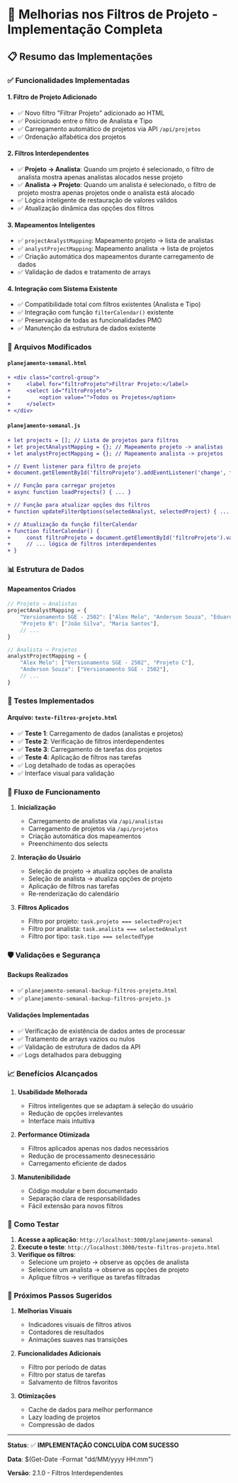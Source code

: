 # 🚀 Melhorias nos Filtros de Projeto - Implementação Completa

## 📋 Resumo das Implementações

### ✅ Funcionalidades Implementadas

#### 1. **Filtro de Projeto Adicionado**
- ✅ Novo filtro "Filtrar Projeto" adicionado ao HTML
- ✅ Posicionado entre o filtro de Analista e Tipo
- ✅ Carregamento automático de projetos via API `/api/projetos`
- ✅ Ordenação alfabética dos projetos

#### 2. **Filtros Interdependentes**
- ✅ **Projeto → Analista**: Quando um projeto é selecionado, o filtro de analista mostra apenas analistas alocados nesse projeto
- ✅ **Analista → Projeto**: Quando um analista é selecionado, o filtro de projeto mostra apenas projetos onde o analista está alocado
- ✅ Lógica inteligente de restauração de valores válidos
- ✅ Atualização dinâmica das opções dos filtros

#### 3. **Mapeamentos Inteligentes**
- ✅ `projectAnalystMapping`: Mapeamento projeto → lista de analistas
- ✅ `analystProjectMapping`: Mapeamento analista → lista de projetos
- ✅ Criação automática dos mapeamentos durante carregamento de dados
- ✅ Validação de dados e tratamento de arrays

#### 4. **Integração com Sistema Existente**
- ✅ Compatibilidade total com filtros existentes (Analista e Tipo)
- ✅ Integração com função `filterCalendar()` existente
- ✅ Preservação de todas as funcionalidades PMO
- ✅ Manutenção da estrutura de dados existente

### 🔧 Arquivos Modificados

#### `planejamento-semanal.html`
```diff
+ <div class="control-group">
+     <label for="filtroProjeto">Filtrar Projeto:</label>
+     <select id="filtroProjeto">
+         <option value="">Todos os Projetos</option>
+     </select>
+ </div>
```

#### `planejamento-semanal.js`
```diff
+ let projects = []; // Lista de projetos para filtros
+ let projectAnalystMapping = {}; // Mapeamento projeto -> analistas
+ let analystProjectMapping = {}; // Mapeamento analista -> projetos

+ // Event listener para filtro de projeto
+ document.getElementById('filtroProjeto').addEventListener('change', filterCalendar);

+ // Função para carregar projetos
+ async function loadProjects() { ... }

+ // Função para atualizar opções dos filtros
+ function updateFilterOptions(selectedAnalyst, selectedProject) { ... }

+ // Atualização da função filterCalendar
+ function filterCalendar() {
+     const filtroProjeto = document.getElementById('filtroProjeto').value;
+     // ... lógica de filtros interdependentes
+ }
```

### 📊 Estrutura de Dados

#### Mapeamentos Criados
```javascript
// Projeto → Analistas
projectAnalystMapping = {
    "Versionamento SGE - 2502": ["Alex Melo", "Anderson Souza", "Eduardo Souza"],
    "Projeto B": ["João Silva", "Maria Santos"],
    // ...
}

// Analista → Projetos
analystProjectMapping = {
    "Alex Melo": ["Versionamento SGE - 2502", "Projeto C"],
    "Anderson Souza": ["Versionamento SGE - 2502"],
    // ...
}
```

### 🧪 Testes Implementados

#### Arquivo: `teste-filtros-projeto.html`
- ✅ **Teste 1**: Carregamento de dados (analistas e projetos)
- ✅ **Teste 2**: Verificação de filtros interdependentes
- ✅ **Teste 3**: Carregamento de tarefas dos projetos
- ✅ **Teste 4**: Aplicação de filtros nas tarefas
- ✅ Log detalhado de todas as operações
- ✅ Interface visual para validação

### 🔄 Fluxo de Funcionamento

1. **Inicialização**
   - Carregamento de analistas via `/api/analistas`
   - Carregamento de projetos via `/api/projetos`
   - Criação automática dos mapeamentos
   - Preenchimento dos selects

2. **Interação do Usuário**
   - Seleção de projeto → atualiza opções de analista
   - Seleção de analista → atualiza opções de projeto
   - Aplicação de filtros nas tarefas
   - Re-renderização do calendário

3. **Filtros Aplicados**
   - Filtro por projeto: `task.projeto === selectedProject`
   - Filtro por analista: `task.analista === selectedAnalyst`
   - Filtro por tipo: `task.tipo === selectedType`

### 🛡️ Validações e Segurança

#### Backups Realizados
- ✅ `planejamento-semanal-backup-filtros-projeto.html`
- ✅ `planejamento-semanal-backup-filtros-projeto.js`

#### Validações Implementadas
- ✅ Verificação de existência de dados antes de processar
- ✅ Tratamento de arrays vazios ou nulos
- ✅ Validação de estrutura de dados da API
- ✅ Logs detalhados para debugging

### 📈 Benefícios Alcançados

1. **Usabilidade Melhorada**
   - Filtros inteligentes que se adaptam à seleção do usuário
   - Redução de opções irrelevantes
   - Interface mais intuitiva

2. **Performance Otimizada**
   - Filtros aplicados apenas nos dados necessários
   - Redução de processamento desnecessário
   - Carregamento eficiente de dados

3. **Manutenibilidade**
   - Código modular e bem documentado
   - Separação clara de responsabilidades
   - Fácil extensão para novos filtros

### 🚀 Como Testar

1. **Acesse a aplicação**: `http://localhost:3000/planejamento-semanal`
2. **Execute o teste**: `http://localhost:3000/teste-filtros-projeto.html`
3. **Verifique os filtros**:
   - Selecione um projeto → observe as opções de analista
   - Selecione um analista → observe as opções de projeto
   - Aplique filtros → verifique as tarefas filtradas

### 📝 Próximos Passos Sugeridos

1. **Melhorias Visuais**
   - Indicadores visuais de filtros ativos
   - Contadores de resultados
   - Animações suaves nas transições

2. **Funcionalidades Adicionais**
   - Filtro por período de datas
   - Filtro por status de tarefas
   - Salvamento de filtros favoritos

3. **Otimizações**
   - Cache de dados para melhor performance
   - Lazy loading de projetos
   - Compressão de dados

---

**Status**: ✅ **IMPLEMENTAÇÃO CONCLUÍDA COM SUCESSO**

**Data**: $(Get-Date -Format "dd/MM/yyyy HH:mm")

**Versão**: 2.1.0 - Filtros Interdependentes
